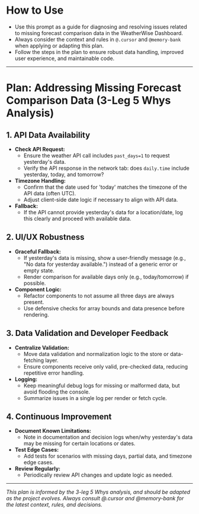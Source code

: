 # How to Use

- Use this prompt as a guide for diagnosing and resolving issues related to missing forecast comparison data in the WeatherWise Dashboard.
- Always consider the context and rules in `@.cursor` and `@memory-bank` when applying or adapting this plan.
- Follow the steps in the plan to ensure robust data handling, improved user experience, and maintainable code.

---

# Plan: Addressing Missing Forecast Comparison Data (3-Leg 5 Whys Analysis)

## 1. API Data Availability
- **Check API Request:**
  - Ensure the weather API call includes `past_days=1` to request yesterday's data.
  - Verify the API response in the network tab: does `daily.time` include yesterday, today, and tomorrow?
- **Timezone Handling:**
  - Confirm that the date used for 'today' matches the timezone of the API data (often UTC).
  - Adjust client-side date logic if necessary to align with API data.
- **Fallback:**
  - If the API cannot provide yesterday's data for a location/date, log this clearly and proceed with available data.

## 2. UI/UX Robustness
- **Graceful Fallback:**
  - If yesterday's data is missing, show a user-friendly message (e.g., "No data for yesterday available.") instead of a generic error or empty state.
  - Render comparison for available days only (e.g., today/tomorrow) if possible.
- **Component Logic:**
  - Refactor components to not assume all three days are always present.
  - Use defensive checks for array bounds and data presence before rendering.

## 3. Data Validation and Developer Feedback
- **Centralize Validation:**
  - Move data validation and normalization logic to the store or data-fetching layer.
  - Ensure components receive only valid, pre-checked data, reducing repetitive error handling.
- **Logging:**
  - Keep meaningful debug logs for missing or malformed data, but avoid flooding the console.
  - Summarize issues in a single log per render or fetch cycle.

## 4. Continuous Improvement
- **Document Known Limitations:**
  - Note in documentation and decision logs when/why yesterday's data may be missing for certain locations or dates.
- **Test Edge Cases:**
  - Add tests for scenarios with missing days, partial data, and timezone edge cases.
- **Review Regularly:**
  - Periodically review API changes and update logic as needed.

---

*This plan is informed by the 3-leg 5 Whys analysis, and should be adapted as the project evolves. Always consult @.cursor and @memory-bank for the latest context, rules, and decisions.* 